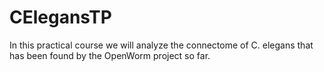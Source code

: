 # CElegansTP
In this practical course we will analyze the connectome of C. elegans that has been found by the OpenWorm project so far.
